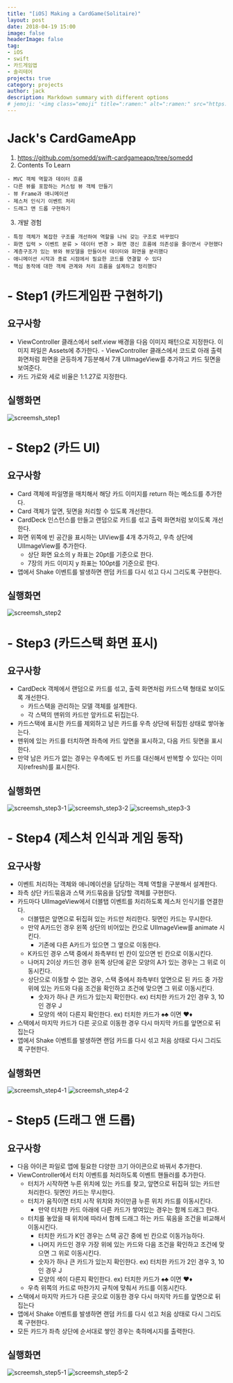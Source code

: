 ```yaml
---
title: "[iOS] Making a CardGame(Solitaire)"
layout: post
date: 2018-04-19 15:00
image: false
headerImage: false
tag:
- iOS
- swift
- 카드게임앱
- 솔리테어
projects: true
category: projects
author: jack
description: Markdown summary with different options
# jemoji: '<img class="emoji" title=":ramen:" alt=":ramen:" src="https://assets.github.com/images/icons/emoji/unicode/1f35c.png" height="20" width="20" align="absmiddle">'
---
```

# Jack's CardGameApp
  1. https://github.com/somedd/swift-cardgameapp/tree/somedd
  2. Contents To Learn

    - MVC 객체 역할과 데이터 흐름
    - 다른 뷰를 포함하는 커스텀 뷰 객체 만들기
    - 뷰 Frame과 애니메이션
    - 제스처 인식기 이벤트 처리
    - 드래그 앤 드롭 구현하기

  3. 개발 경험

    - 특정 객체가 복잡한 구조를 개선하여 역할을 나눠 갖는 구조로 바꾸었다
    - 화면 입력 > 이벤트 분류 > 데이터 변경 > 화면 갱신 흐름에 의존성을 줄이면서 구현했다
    - 계층구조가 있는 뷰와 뷰모델을 만들어서 데이터와 화면을 분리했다
    - 애니메이션 시작과 종료 시점에서 필요한 코드를 연결할 수 있다
    - 핵심 동작에 대한 객체 관계와 처리 흐름을 설계하고 정리했다

# - Step1 (카드게임판 구현하기)

## 요구사항
- ViewController 클래스에서 self.view 배경을 다음 이미지 패턴으로 지정한다. 이미지 파일은 Assets에 추가한다.	- ViewController 클래스에서 코드로 아래 출력 화면처럼 화면을 균등하게 7등분해서 7개 UIImageView를 추가하고 카드 뒷면을 보여준다.
- 카드 가로와 세로 비율은 1:1.27로 지정한다.

## 실행화면
![screemsh_step1](https://github.com/somedd/swift-cardgameapp/raw/somedd/img/Step1.png)


# - Step2 (카드 UI)
## 요구사항
- Card 객체에 파일명을 매치해서 해당 카드 이미지를 return 하는 메소드를 추가한다.
- Card 객체가 앞면, 뒷면을 처리할 수 있도록 개선한다.
- CardDeck 인스턴스를 만들고 랜덤으로 카드를 섞고 출력 화면처럼 보이도록 개선한다.
- 화면 위쪽에 빈 공간을 표시하는 UIView를 4개 추가하고, 우측 상단에 UIImageView를 추가한다.
  - 상단 화면 요소의 y 좌표는 20pt를 기준으로 한다.
  - 7장의 카드 이미지 y 좌표는 100pt를 기준으로 한다.
- 앱에서 Shake 이벤트를 발생하면 랜덤 카드를 다시 섞고 다시 그리도록 구현한다.

## 실행화면
![screemsh_step2](https://github.com/somedd/swift-cardgameapp/raw/somedd/img/Step2.png)

# - Step3 (카드스택 화면 표시)
## 요구사항
- CardDeck 객체에서 랜덤으로 카드를 섞고, 출력 화면처럼 카드스택 형태로 보이도록 개선한다.
  - 카드스택을 관리하는 모델 객체를 설계한다.
  - 각 스택의 맨위의 카드만 앞카드로 뒤집는다.
- 카드스택에 표시한 카드를 제외하고 남은 카드를 우측 상단에 뒤집힌 상태로 쌓아놓는다.
- 맨위에 있는 카드를 터치하면 좌측에 카드 앞면을 표시하고, 다음 카드 뒷면을 표시한다.
- 만약 남은 카드가 없는 경우는 우측에도 빈 카드를 대신해서 반복할 수 있다는 이미지(refresh)를 표시한다.

## 실행화면
![screemsh_step3-1](https://github.com/somedd/swift-cardgameapp/raw/somedd/img/Step3-1.png)
![screemsh_step3-2](https://github.com/somedd/swift-cardgameapp/raw/somedd/img/Step3-2.png)
![screemsh_step3-3](https://github.com/somedd/swift-cardgameapp/raw/somedd/img/Step3-3.png)

# - Step4 (제스처 인식과 게임 동작)
## 요구사항
- 이벤트 처리하는 객체와 애니메이션을 담당하는 객체 역할을 구분해서 설계한다.
- 좌측 상단 카드묶음과 스택 카드묶음을 담당할 객체를 구현한다.
- 카드마다 UIImageView에서 더블탭 이벤트를 처리하도록 제스처 인식기를 연결한다.
  - 더블탭은 앞면으로 뒤집혀 있는 카드만 처리한다. 뒷면인 카드는 무시한다.
  - 만약 A카드인 경우 왼쪽 상단의 비어있는 칸으로 UIImageView를 animate 시킨다.
    - 기존에 다른 A카드가 있으면 그 옆으로 이동한다.
  - K카드인 경우 스택 중에서 좌측부터 빈 칸이 있으면 빈 칸으로 이동시킨다.
  - 나머지 2이상 카드인 경우 왼쪽 상단에 같은 모양의 A가 있는 경우는 그 위로 이동시킨다.
  - 상단으로 이동할 수 없는 경우, 스택 중에서 좌측부터 앞면으로 된 카드 중 가장 위에 있는 카드와 다음 조건을 확인하고 조건에 맞으면 그 위로 이동시킨다.
    - 숫자가 하나 큰 카드가 있는지 확인한다. ex) 터치한 카드가 2인 경우 3, 10인 경우 J
    - 모양의 색이 다른지 확인한다. ex) 터치한 카드가 ♠️♣️ 이면 ♥️♦️
- 스택에서 마지막 카드가 다른 곳으로 이동한 경우 다시 마지막 카드를 앞면으로 뒤집는다
- 앱에서 Shake 이벤트를 발생하면 랜덤 카드를 다시 섞고 처음 상태로 다시 그리도록 구현한다.

## 실행화면
![screemsh_step4-1](https://github.com/somedd/swift-cardgameapp/raw/somedd/img/Step4-1.png)
![screemsh_step4-2](https://github.com/somedd/swift-cardgameapp/raw/somedd/img/Step4-2.png)

# - Step5 (드래그 앤 드롭)
## 요구사항
- 다음 아이콘 파일로 앱에 필요한 다양한 크기 아이콘으로 바꿔서 추가한다.
- ViewController에서 터치 이벤트를 처리하도록 이벤트 핸들러를 추가한다.
  - 터치가 시작하면 누른 위치에 있는 카드를 찾고, 앞면으로 뒤집혀 있는 카드만 처리한다. 뒷면인 카드는 무시한다.
  - 터치가 움직이면 터치 시작 위치와 차이만큼 누른 위치 카드를 이동시킨다.
    - 만약 터치한 카드 아래에 다른 카드가 쌓여있는 경우는 함께 드래그 한다.
  - 터치를 놓았을 때 위치에 따라서 함께 드래그 하는 카드 묶음을 조건을 비교해서 이동시킨다.
    - 터치한 카드가 K인 경우는 스택 공간 중에 빈 칸으로 이동가능하다.
    - 나머지 카드인 경우 가장 위에 있는 카드와 다음 조건을 확인하고 조건에 맞으면 그 위로 이동시킨다.
    - 숫자가 하나 큰 카드가 있는지 확인한다. ex) 터치한 카드가 2인 경우 3, 10인 경우 J
    - 모양의 색이 다른지 확인한다. ex) 터치한 카드가 ♠️♣️ 이면 ♥️♦️
  - 우측 위쪽의 카드로 마찬가지 규칙에 맞춰서 카드를 이동시킨다.
- 스택에서 마지막 카드가 다른 곳으로 이동한 경우 다시 마지막 카드를 앞면으로 뒤집는다
- 앱에서 Shake 이벤트를 발생하면 랜덤 카드를 다시 섞고 처음 상태로 다시 그리도록 구현한다.
- 모든 카드가 좌측 상단에 순서대로 쌓인 경우는 축하메시지를 출력한다.

## 실행화면
![screemsh_step5-1](https://github.com/somedd/swift-cardgameapp/raw/somedd/img/Step5-1.png)
![screemsh_step5-2](https://github.com/somedd/swift-cardgameapp/raw/somedd/img/Step5-2.png)
